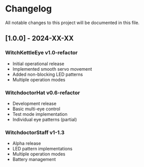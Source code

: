# Changelog

All notable changes to this project will be documented in this file.

## [1.0.0] - 2024-XX-XX

### WitchKettleEye v1.0-refactor
- Initial operational release
- Implemented smooth servo movement
- Added non-blocking LED patterns
- Multiple operation modes

### WitchdoctorHat v0.6-refactor
- Development release
- Basic multi-eye control
- Test mode implementation
- Individual eye patterns (partial)

### WitchdoctorStaff v1-1.3
- Alpha release
- LED pattern implementations
- Multiple operation modes
- Battery management 